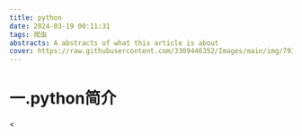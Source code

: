 ```yaml
---
title: python
date: 2024-03-19 00:11:31
tags: 爬虫
abstracts: A abstracts of what this article is about
cover: https://raw.githubusercontent.com/3309446352/Images/main/img/79399507_p0_square1200.jpg?token=ASFPQIH6CFM5ZQ2BGP4U2C3F7JJYE
---
```

# 一.python简介
<
